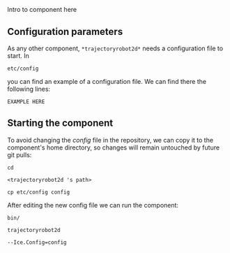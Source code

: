 ```
```
#
``` trajectoryrobot2d
```
Intro to component here


## Configuration parameters
As any other component,
``` *trajectoryrobot2d* ```
needs a configuration file to start. In

    etc/config

you can find an example of a configuration file. We can find there the following lines:

    EXAMPLE HERE

    
## Starting the component
To avoid changing the *config* file in the repository, we can copy it to the component's home directory, so changes will remain untouched by future git pulls:

    cd

``` <trajectoryrobot2d 's path> ```

    cp etc/config config
    
After editing the new config file we can run the component:

    bin/

```trajectoryrobot2d ```

    --Ice.Config=config
